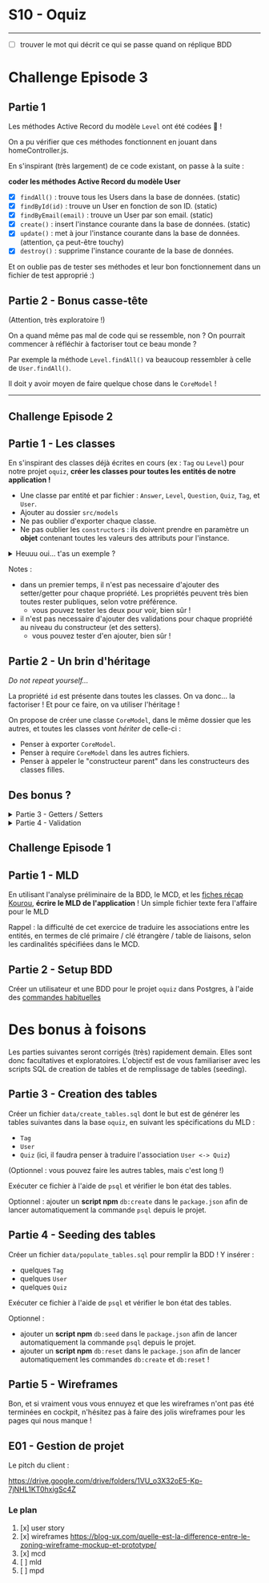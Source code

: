 # S10 - Oquiz

---

- [ ] trouver le mot qui décrit ce qui se passe quand on réplique BDD

# Challenge Episode 3

## Partie 1

Les méthodes Active Record du modèle `Level` ont été codées 🎉 !

On a pu vérifier que ces méthodes fonctionnent en jouant dans homeController.js.

En s'inspirant (très largement) de ce code existant, on passe à la suite :

**coder les méthodes Active Record du modèle User**

- [x] `findAll()` : trouve tous les Users dans la base de données. (static)
- [x] `findById(id)` : trouve un User en fonction de son ID. (static)
- [x] `findByEmail(email)` : trouve un User par son email. (static)
- [x] `create()` : insert l'instance courante dans la base de données. (static)
- [x] `update()` : met à jour l'instance courante dans la base de données. (attention, ça peut-être touchy)
- [x] `destroy()` : supprime l'instance courante de la base de données.

Et on oublie pas de tester ses méthodes et leur bon fonctionnement dans un fichier de test approprié :)

## Partie 2 - Bonus casse-tête

(Attention, très exploratoire !)

On a quand même pas mal de code qui se ressemble, non ? On pourrait commencer à réfléchir à factoriser tout ce beau monde ?

Par exemple la méthode `Level.findAll()` va beaucoup ressembler à celle de `User.findAll()`.

Il doit y avoir moyen de faire quelque chose dans le `CoreModel` !

---

## Challenge Episode 2

## Partie 1 - Les classes

En s'inspirant des classes déjà écrites en cours (ex : `Tag` ou `Level`) pour notre projet `oquiz`,
**créer les classes pour toutes les entités de notre application !**

- Une classe par entité et par fichier : `Answer`, `Level`, `Question`, `Quiz`, `Tag`, et `User`.
- Ajouter au dossier `src/models`
- Ne pas oublier d'exporter chaque classe.
- Ne pas oublier les `constructor`s : ils doivent prendre en paramètre un **objet** contenant toutes les valeurs des attributs pour l'instance.

<details>
<summary>Heuuu oui... t'as un exemple ?</summary>

Le but est d'arriver à instancier les entités de cette manières :

```JS

const monTag = new Tag({ name: "un super tag" });
```

Donc, on devrait donc avoir un constructeur du genre...

```JS
class Tag {
  constructor(obj) {
    this.name = obj.name;
  }
};
```

</details>

Notes :

- dans un premier temps, il n'est pas necessaire d'ajouter des setter/getter pour chaque propriété. Les propriétés peuvent très bien toutes rester publiques, selon votre préférence.
  - vous pouvez tester les deux pour voir, bien sûr !
- il n'est pas necessaire d'ajouter des validations pour chaque propriété au niveau du constructeur (et des setters).
  - vous pouvez tester d'en ajouter, bien sûr !

## Partie 2 - Un brin d'héritage

_Do not repeat yourself..._

La propriété `id` est présente dans toutes les classes.
On va donc... la factoriser ! Et pour ce faire, on va utiliser l'héritage !

On propose de créer une classe `CoreModel`, dans le même dossier que les autres, et toutes les classes vont _hériter_ de celle-ci :

- Penser à exporter `CoreModel`.
- Penser à require `CoreModel` dans les autres fichiers.
- Penser à appeler le "constructeur parent" dans les constructeurs des classes filles.

## Des bonus ?

<details><summary>
Partie 3 - Getters / Setters
</summary>

Dans chaque classe, à commencer par `CoreModel`, coder un "getter" et un "setter" pour les propriétés.

On pense donc à passer les propriétés en `private`, sinon avoir des "getters" et "setters" ne sert à rien !

<details>
<summary>Un exemple </summary>

```js
class CoreModel {
  #id;

  get id() {
    return this.#id;
  };

  set id(value) {
    this.#id = value;
  };
};
```

</details>

Note : oui, c'est long et fastidieux. C'est un bonus !

</details>

<details><summary>
Partie 4 - Validation
</summary>

### Dans les setters

Dans les "setters", rajouter des tests pour vérifier que la donnée passée en argument est du type attendu pour la propriété.

<details>
<summary>Un exemple pour l'ID</summary>

```js
class CoreModel {
  #id;

  set id(value) {
    if (typeof value !== 'number') {
      throw Error("CoreModel.id must be a number !"); // on "lève" une erreur => ça arrête tout !
    }

    this.#id = value;
  }
};
```

</details>

### Dans les constructeurs

Le même principe est possible dans les constructeurs ! On contrôle les valeurs utilisées par l'appelant à l'instanciation.

</details>

## Challenge Episode 1

## Partie 1 - MLD

En utilisant l'analyse préliminaire de la BDD, le MCD, et les [fiches récap Kourou](https://kourou.oclock.io/ressources/fiche-recap/mld),
**écrire le MLD de l'application** ! Un simple fichier texte fera l'affaire pour le MLD

Rappel : la difficulté de cet exercice de traduire les associations entre les entités, en termes de clé primaire / clé étrangère / table de liaisons, selon les cardinalités spécifiées dans le MCD.

## Partie 2 - Setup BDD

Créer un utilisateur et une BDD pour le projet `oquiz` dans Postgres, à l'aide des [commandes habituelles](https://kourou.oclock.io/ressources/fiche-recap/postgresql/)

# Des bonus à foisons

Les parties suivantes seront corrigés (très) rapidement demain. Elles sont donc facultatives et exploratoires.
L'objectif est de vous familiariser avec les scripts SQL de creation de tables et de remplissage de tables (seeding).

## Partie 3 - Creation des tables

Créer un fichier `data/create_tables.sql` dont le but est de générer les tables suivantes dans la base `oquiz`, en suivant les spécifications du MLD :

- `Tag`
- `User`
- `Quiz` (ici, il faudra penser à traduire l'association `User <-> Quiz`)

(Optionnel : vous pouvez faire les autres tables, mais c'est long !)

Exécuter ce fichier à l'aide de `psql` et vérifier le bon état des tables.

Optionnel : ajouter un **script npm** `db:create` dans le `package.json` afin de lancer automatiquement la commande `psql` depuis le projet.

## Partie 4 - Seeding des tables

Créer un fichier `data/populate_tables.sql` pour remplir la BDD ! Y insérer :

- quelques `Tag`
- quelques `User`
- quelques `Quiz`

Exécuter ce fichier à l'aide de `psql` et vérifier le bon état des tables.

Optionnel :

- ajouter un **script npm** `db:seed` dans le `package.json` afin de lancer automatiquement la commande `psql` depuis le projet.
- ajouter un **script npm** `db:reset` dans le `package.json` afin de lancer automatiquement les commandes `db:create` et `db:reset` !

## Partie 5 - Wireframes

Bon, et si vraiment vous vous ennuyez et que les wireframes n'ont pas été terminées en cockpit, n'hésitez pas à faire des jolis wireframes pour les pages qui nous manque !

## E01 - Gestion de projet

Le pitch du client :

<https://drive.google.com/drive/folders/1VU_o3X32oE5-Kp-7jNHL1KT0hxigSc4Z>

### Le plan

1. [x] user story
2. [x] wireframes <https://blog-ux.com/quelle-est-la-difference-entre-le-zoning-wireframe-mockup-et-prototype/>
3. [x] mcd
4. [ ] mld
5. [ ] mpd
